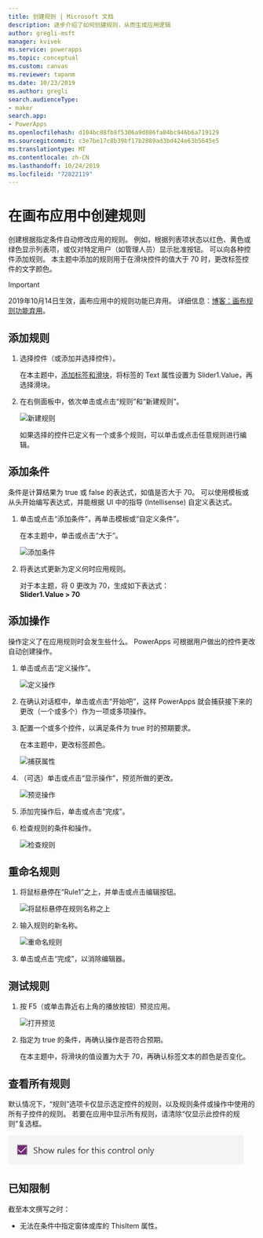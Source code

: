 ```yaml
---
title: 创建规则 | Microsoft 文档
description: 逐步介绍了如何创建规则，从而生成应用逻辑
author: gregli-msft
manager: kvivek
ms.service: powerapps
ms.topic: conceptual
ms.custom: canvas
ms.reviewer: tapanm
ms.date: 10/23/2019
ms.author: gregli
search.audienceType:
- maker
search.app:
- PowerApps
ms.openlocfilehash: d104bc88fb8f5306a9d086fa04bc946b6a719129
ms.sourcegitcommit: c3e7be17c8b39bf17b2089ad3bd424e63b5645e5
ms.translationtype: MT
ms.contentlocale: zh-CN
ms.lasthandoff: 10/24/2019
ms.locfileid: "72822119"
---
```

# <a name="create-a-rule-in-canvas-apps"></a>在画布应用中创建规则
创建根据指定条件自动修改应用的规则。 例如，根据列表项状态以红色、黄色或绿色显示列表项，或仅对特定用户（如管理人员）显示批准按钮。 可以向各种控件添加规则。 本主题中添加的规则用于在滑块控件的值大于 70 时，更改标签控件的文字颜色。

> [!IMPORTANT]
> 2019年10月14日生效，画布应用中的规则功能已弃用。 详细信息：[博客：画布规则功能弃用](https://powerapps.microsoft.com/blog/canvas-rules-feature-deprecation/)。

## <a name="add-a-rule"></a>添加规则
1. 选择控件（或添加并选择控件）。

    在本主题中，[添加标签和滑块](add-configure-controls.md)，将标签的 Text 属性设置为 Slider1.Value，再选择滑块。

1. 在右侧面板中，依次单击或点击“规则”和“新建规则”。

    ![新建规则](./media/working-with-rules/new-rule.png)

    如果选择的控件已定义有一个或多个规则，可以单击或点击任意规则进行编辑。  

## <a name="add-a-condition"></a>添加条件
条件是计算结果为 true 或 false 的表达式，如值是否大于 70。 可以使用模板或从头开始编写表达式，并能根据 UI 中的指导 (Intellisense) 自定义表达式。

1. 单击或点击“添加条件”，再单击模板或“自定义条件”。

    在本主题中，单击或点击“大于”。

    ![添加条件](./media/working-with-rules/rule-conditions.png)

1. 将表达式更新为定义何时应用规则。

    对于本主题，将 0 更改为 70，生成如下表达式： <br>**Slider1.Value > 70**

## <a name="add-an-action"></a>添加操作
操作定义了在应用规则时会发生些什么。 PowerApps 可根据用户做出的控件更改自动创建操作。

1. 单击或点击“定义操作”。

    ![定义操作](./media/working-with-rules/rule-define-actions.png)

1. 在确认对话框中，单击或点击“开始吧”，这样 PowerApps 就会捕获接下来的更改（一个或多个）作为一项或多项操作。

1. 配置一个或多个控件，以满足条件为 true 时的预期要求。

    在本主题中，更改标签颜色。

    ![捕获属性](./media/working-with-rules/rule-capture-properties.png)

1. （可选）单击或点击“显示操作”，预览所做的更改。

    ![预览操作](./media/working-with-rules/rule-review-actions.png)

1. 添加完操作后，单击或点击“完成”。

1. 检查规则的条件和操作。

    ![检查规则](./media/working-with-rules/rule-review.png)

## <a name="rename-the-rule"></a>重命名规则

1. 将鼠标悬停在“Rule1”之上，并单击或点击编辑按钮。

    ![将鼠标悬停在规则名称之上](./media/working-with-rules/hover-over-rules_name.png)

1. 输入规则的新名称。

    ![重命名规则](./media/working-with-rules/rename-rule.png)

1. 单击或点击“完成”，以消除编辑器。

## <a name="test-the-rule"></a>测试规则
1. 按 F5（或单击靠近右上角的播放按钮）预览应用。

    ![打开预览](./media/working-with-rules/open-preview.png)

1. 指定为 true 的条件，再确认操作是否符合预期。

    在本主题中，将滑块的值设置为大于 70，再确认标签文本的颜色是否变化。

## <a name="see-all-rules"></a>查看所有规则
默认情况下，“规则”选项卡仅显示选定控件的规则，以及规则条件或操作中使用的所有子控件的规则。 若要在应用中显示所有规则，请清除“仅显示此控件的规则”复选框。

![删除筛选器](./media/working-with-rules/rules-filter.png)

## <a name="known-limitations"></a>已知限制
截至本文撰写之时：

* 无法在条件中指定窗体或库的 ThisItem 属性。
